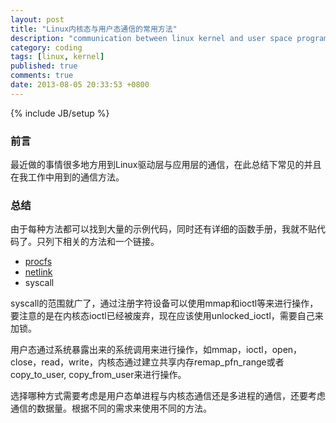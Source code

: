 ```yaml
---
layout: post
title: "Linux内核态与用户态通信的常用方法"
description: "communication between linux kernel and user space program"
category: coding
tags: [linux, kernel]
published: true
comments: true
date: 2013-08-05 20:33:53 +0800
---
```

{% include JB/setup %}

### 前言

最近做的事情很多地方用到Linux驱动层与应用层的通信，在此总结下常见的并且在我工作中用到的通信方法。

### 总结

由于每种方法都可以找到大量的示例代码，同时还有详细的函数手册，我就不贴代码了。只列下相关的方法和一个链接。

- [procfs](http://oss.org.cn/kernel-book/ldd3/ch04s03.html#UsingtheprocFilesystem)
- [netlink](http://linux.die.net/man/7/netlink)
- syscall

syscall的范围就广了，通过注册字符设备可以使用mmap和ioctl等来进行操作，要注意的是在内核态ioctl已经被废弃，现在应该使用unlocked_ioctl，需要自己来加锁。

用户态通过系统暴露出来的系统调用来进行操作，如mmap，ioctl，open，close，read，write，内核态通过建立共享内存remap_pfn_range或者copy_to_user, copy_from_user来进行操作。

选择哪种方式需要考虑是用户态单进程与内核态通信还是多进程的通信，还要考虑通信的数据量。根据不同的需求来使用不同的方法。
